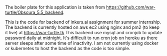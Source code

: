 The boiler plate for this application is taken from https://github.com/war-turtle/Obscura_5.5_backend.

This is the code for backend of inkers.ai assignment for summer internship.
The backend is currently hosted on aws ec2 using nginx and pm2 (to keep it live) at https://war-turtle.tk
This backend use mysql and cronjob to update password daily at midnight.
It's difficult to run cron job on heroku as there server sleeps after some time of inactivity.
I am not currently using docker or kubernetes to host the backend as the code is too simple.